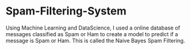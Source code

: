 # Spam-Filtering-System
Using Machine Learning and DataScience, I used a online database of messages classified as Spam or Ham to create a model to predict if a message is Spam or Ham. This is called the Naive Bayes Spam Filtering.

